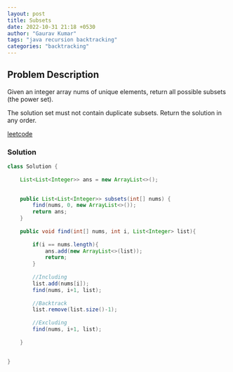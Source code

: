 ```yaml
---
layout: post
title: Subsets
date: 2022-10-31 21:18 +0530
author: "Gaurav Kumar"
tags: "java recursion backtracking"
categories: "backtracking"
---
```


## Problem Description

Given an integer array nums of unique elements, return all possible subsets (the power set).

The solution set must not contain duplicate subsets. Return the solution in any order.  

[leetcode](https://leetcode.com/problems/subsets/)

### Solution

```java
class Solution {
    
    List<List<Integer>> ans = new ArrayList<>();

    
    public List<List<Integer>> subsets(int[] nums) {
        find(nums, 0, new ArrayList<>());
        return ans;
    }
    
    public void find(int[] nums, int i, List<Integer> list){
        
        if(i == nums.length){
            ans.add(new ArrayList<>(list));
            return;
        }
        
        //Including
        list.add(nums[i]);
        find(nums, i+1, list);
        
        //Backtrack
        list.remove(list.size()-1);
        
        //Excluding
        find(nums, i+1, list);
        
    }
    
    
}
```
